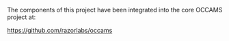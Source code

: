 The components of this project have been integrated into the core OCCAMS project at:

https://github.com/razorlabs/occams


